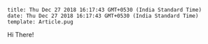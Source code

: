 ```metadata
title: Thu Dec 27 2018 16:17:43 GMT+0530 (India Standard Time)
date: Thu Dec 27 2018 16:17:43 GMT+0530 (India Standard Time)
template: Article.pug
```

Hi There!

